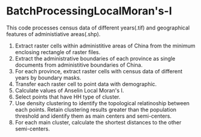 # BatchProcessingLocalMoran's-I
  This code processes census data of different years(.tif) and geographical features of administiative areas(.shp).
  1. Extract raster cells within administitive areas of China from the minimum enclosing rectangle of raster files.
  2. Extract the administrative boundaries of each province as single documents from administitive boundaries of China.
  3. For each province, extract raster cells with census data of different years by boundary masks.
  4. Transfer each raster cell to point data with demographic.
  5. Calculate values of Anselin Local Moran's I.
  6. Select points that have HH type of cluster.
  7. Use density clustering to identify the topological relatinoship between each points. Retain clustering results greater than the population threshold and identify them as main centers and semi-centers.
  8. For each main cluster, calculate the shortest distances to the other semi-centers. 
